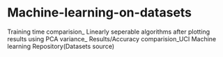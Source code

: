 # Machine-learning-on-datasets
Training time comparision_
Linearly seperable algorithms after plotting results using PCA variance_
Results/Accuracy comparision_UCI Machine learning Repository(Datasets source)
